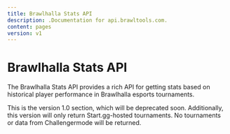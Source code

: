 ```yaml
---
title: Brawlhalla Stats API
description: .Documentation for api.brawltools.com.
content: pages
version: v1
---
```


# Brawlhalla Stats API

The Brawlhalla Stats API provides a rich API for getting stats based on historical player performance in Brawlhalla esports tournaments.

This is the version 1.0 section, which will be deprecated soon. Additionally, this version will only return Start.gg-hosted tournaments. No tournaments or data from Challengermode will be returned.
